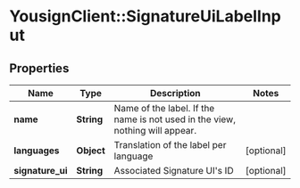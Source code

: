 # YousignClient::SignatureUiLabelInput

## Properties
Name | Type | Description | Notes
------------ | ------------- | ------------- | -------------
**name** | **String** | Name of the label. If the name is not used in the view, nothing will appear. | 
**languages** | **Object** | Translation of the label per language | [optional] 
**signature_ui** | **String** | Associated Signature UI&#39;s ID | [optional] 


